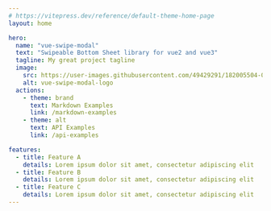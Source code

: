```yaml
---
# https://vitepress.dev/reference/default-theme-home-page
layout: home

hero:
  name: "vue-swipe-modal"
  text: "Swipeable Bottom Sheet library for vue2 and vue3"
  tagline: My great project tagline
  image:
    src: https://user-images.githubusercontent.com/49429291/182005504-0567f54a-80e3-4a31-ba5b-740db91b5190.png
    alt: vue-swipe-modal-logo
  actions:
    - theme: brand
      text: Markdown Examples
      link: /markdown-examples
    - theme: alt
      text: API Examples
      link: /api-examples

features:
  - title: Feature A
    details: Lorem ipsum dolor sit amet, consectetur adipiscing elit
  - title: Feature B
    details: Lorem ipsum dolor sit amet, consectetur adipiscing elit
  - title: Feature C
    details: Lorem ipsum dolor sit amet, consectetur adipiscing elit
---
```


